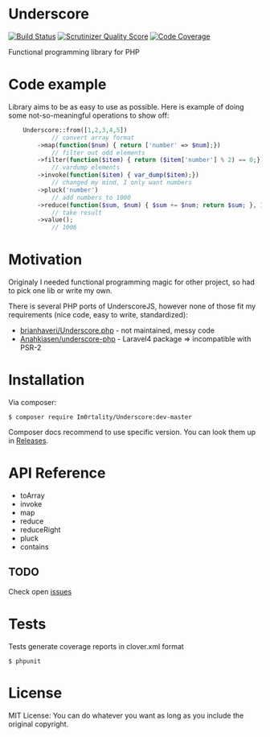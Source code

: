 # Underscore

[![Build Status](https://travis-ci.org/Im0rtality/Underscore.png?branch=master)](https://travis-ci.org/Im0rtality/Underscore)
[![Scrutinizer Quality Score](https://scrutinizer-ci.com/g/Im0rtality/Underscore/badges/quality-score.png?s=a360715f49ea4bba225b7991146981ca80b61337)](https://scrutinizer-ci.com/g/Im0rtality/Underscore/)
[![Code Coverage](https://scrutinizer-ci.com/g/Im0rtality/Underscore/badges/coverage.png?s=e9c5669f300b4d8cb96d0fa8645119ab546fbd62)](https://scrutinizer-ci.com/g/Im0rtality/Underscore/)

Functional programming library for PHP

# Code example

Library aims to be as easy to use as possible. Here is example of doing some not-so-meaningful operations to show off:

```php
    Underscore::from([1,2,3,4,5])
            // convert array format
        ->map(function($num) { return ['number' => $num];})
            // filter out odd elements
        ->filter(function($item) { return ($item['number'] % 2) == 0;})
            // vardump elements
        ->invoke(function($item) { var_dump($item);})
            // changed my mind, I only want numbers
        ->pluck('number')
            // add numbers to 1000
        ->reduce(function($sum, $num) { $sum += $num; return $sum; }, 1000)
            // take result
        ->value();
            // 1006
```

# Motivation

Originaly I needed functional programming magic for other project, so had to pick one lib or write my own.

There is several PHP ports of UnderscoreJS, however none of those fit my requirements (nice code, easy to write, standardized):
 - [brianhaveri/Underscore.php](https://github.com/brianhaveri/Underscore.php) - not maintained, messy code
 - [Anahkiasen/underscore-php](https://github.com/Anahkiasen/underscore-php) - Laravel4 package => incompatible with PSR-2

# Installation

Via composer:

    $ composer require Im0rtality/Underscore:dev-master

Composer docs recommend to use specific version. You can look them up in [Releases](https://github.com/Im0rtality/Underscore/releases).

# API Reference

- toArray
- invoke
- map
- reduce
- reduceRight
- pluck
- contains

## TODO

Check open [issues](https://github.com/Im0rtality/Underscore/issues)

# Tests

Tests generate coverage reports in clover.xml format

    $ phpunit

# License

MIT License: You can do whatever you want as long as you include the original copyright.
